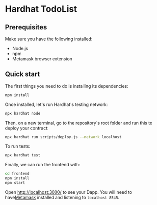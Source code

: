 # Hardhat TodoList


## Prerequisites
Make sure you have the following installed:

* Node.js
* npm
* Metamask browser extension

## Quick start

The first things you need to do is installing its dependencies:

```sh
npm install
```

Once installed, let's run Hardhat's testing network:

```sh
npx hardhat node
```

Then, on a new terminal, go to the repository's root folder and run this to
deploy your contract:

```sh
npx hardhat run scripts/deploy.js --network localhost
```

To run tests:

```sh
npx hardhat test
```

Finally, we can run the frontend with:

```sh
cd frontend
npm install
npm start
```

Open [http://localhost:3000/](http://localhost:3000/) to see your Dapp. You will
need to have[Metamask](https://metamask.io) installed and listening to
`localhost 8545`.
